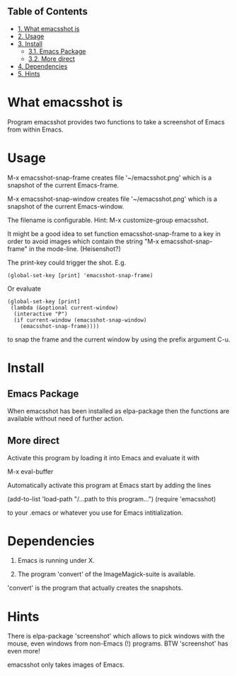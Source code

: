 <div id="table-of-contents">
<h2>Table of Contents</h2>
<div id="text-table-of-contents">
<ul>
<li><a href="#sec-1">1. What emacsshot is</a></li>
<li><a href="#sec-2">2. Usage</a></li>
<li><a href="#sec-3">3. Install</a>
<ul>
<li><a href="#sec-3-1">3.1. Emacs Package</a></li>
<li><a href="#sec-3-2">3.2. More direct</a></li>
</ul>
</li>
<li><a href="#sec-4">4. Dependencies</a></li>
<li><a href="#sec-5">5. Hints</a></li>
</ul>
</div>
</div>

# What emacsshot is<a id="sec-1"></a>

Program emacsshot provides two functions to take a screenshot of Emacs
from within Emacs.

# Usage<a id="sec-2"></a>

M-x emacsshot-snap-frame creates file '~/emacsshot.png' which is a
snapshot of the current Emacs-frame.

M-x emacsshot-snap-window creates file '~/emacsshot.png' which is a
snapshot of the current Emacs-window.

The filename is configurable.  Hint: M-x customize-group emacsshot.

It might be a good idea to set function emacsshot-snap-frame to a key
in order to avoid images which contain the string "M-x
emacsshot-snap-frame" in the mode-line.  (Heisenshot?)

The print-key could trigger the shot.  E.g.

    (global-set-key [print] 'emacsshot-snap-frame)

Or evaluate

    (global-set-key [print]
     (lambda (&optional current-window)
      (interactive "P")
      (if current-window (emacsshot-snap-window)
        (emacsshot-snap-frame))))

to snap the frame and the current window by using the prefix
argument C-u.

# Install<a id="sec-3"></a>

## Emacs Package<a id="sec-3-1"></a>

When emacsshot has been installed as elpa-package then the functions
are available without need of further action.

## More direct<a id="sec-3-2"></a>

Activate this program by loading it into Emacs and evaluate it with

M-x eval-buffer

Automatically activate this program at Emacs start by adding the lines

(add-to-list 'load-path "/&#x2026;path to this program&#x2026;")
(require 'emacsshot)

to your .emacs or whatever you use for Emacs intitialization.

# Dependencies<a id="sec-4"></a>

1.  Emacs is running under X.

2.  The program 'convert' of the ImageMagick-suite is available.

'convert' is the program that actually creates the snapshots.

# Hints<a id="sec-5"></a>

There is elpa-package 'screenshot' which allows to pick windows
with the mouse, even windows from non-Emacs (!) programs.
BTW 'screenshot' has even more!

emacsshot only takes images of Emacs.
